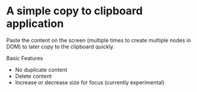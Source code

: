 # A simple copy to clipboard application
Paste the content on the screen (multiple times to create multiple nodes in DOM) to later copy to the clipboard quickly.

Basic Features
- No duplicate content
- Delete content
- Increase or decrease size for focus (currently experimental)